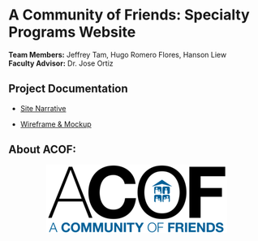 # A Community of Friends: Specialty Programs Website
**Team Members:** Jeffrey Tam, Hugo Romero Flores, Hanson Liew<br>
**Faculty Advisor:** Dr. Jose Ortiz

## Project Documentation
- [Site Narrative](https://docs.google.com/document/d/1f73aA8GOSWeRItQjlrbDRrdIr4XeAVUH9LCmNYno9DA/edit?usp=sharing)

- [Wireframe & Mockup](https://www.figma.com/design/dHkmAvnTFz94JSMtDZ0xw0/CIS-3610-01--ACOF-Website-Design---Team-6?node-id=0-1&t=EaRAzolXGO5XOwVt-1)

## About ACOF:
<p align= "center"><img src="assets/ACOF_House_LOGO-DkBlueBlack_357x134.png" alt="The official ACOF logo"></p>
